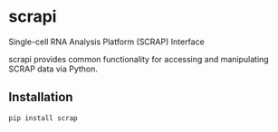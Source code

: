 # scrapi

Single-cell RNA Analysis Platform (SCRAP) Interface

scrapi provides common functionality for accessing and manipulating SCRAP data
via Python.

## Installation

```
pip install scrap
```
